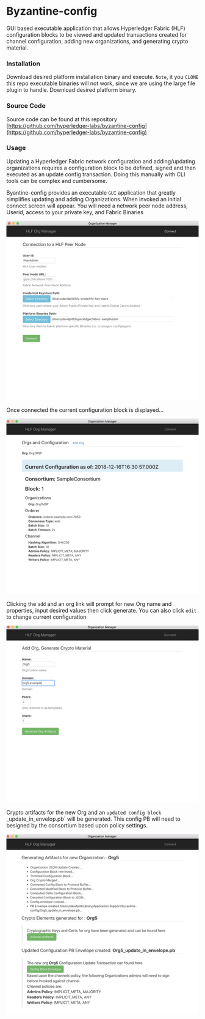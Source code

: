 # Byzantine-config

GUI based executable application that allows Hyperledger Fabric (HLF) configuration blocks to be viewed and updated transactions created for channel configuration, adding new organizations, and generating crypto material.

### Installation 

Download desired platform installation binary and execute. `Note`, it you `CLONE` this repo executable binaries will not work, since we are using the large file plugin to handle. Download desired platform binary. 

### Source Code 

Source code can be found at this repository [https://github.com/hyperledger-labs/byzantine-config](https://github.com/hyperledger-labs/byzantine-config)

### Usage 

Updating a Hyperledger Fabric network configuration and adding/updating organizations requires a configuration block to be defined, signed and then executed as an update config transaction. Doing this manually with CLI tools can be complex and cumbersome.   

Byantine-config provides an executable `GUI` application that greatly simplifies updating and adding Organizations. When invoked an initial connect screen will appear.  You will need a network peer node address, Userid, access to your private key, and Fabric Binaries 

![](images/connect.png)


Once connected the current configuration block is displayed... 

![](images/config-block.png)


Clicking the `add` and an org link will prompt for new Org name and properties, input desired values then click generate. You can also click `edit` to change current configuration

![](images/add-org.png)


Crypto artifacts for the new Org and an `updated config block `<your org>_update_in_envelop.pb` will be generated. This config PB will need to besigned by the consortium based upon policy settings. 

![](images/generated-pb.png)













